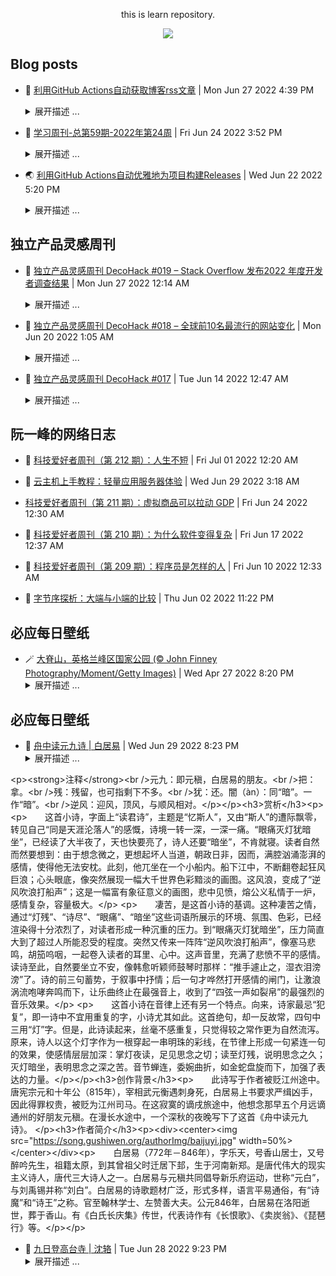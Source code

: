 <div align="center">

this is learn repository.

![](https://wiki.eryajf.net/img/dengxia.gif)

</div>


## Blog posts
<!-- BLOG-POST-LIST:START -->
- 🫶 [利用GitHub Actions自动获取博客rss文章](https://wiki.eryajf.net/pages/1b1ba3/) | Mon Jun 27 2022 4:39 PM 
    <details><summary>展开描述 ...</summary> 
    在GitHub中，我们能看到每个人都在折腾个人同名仓库的profile，我在这上边也花了不少的时间，在这个冲浪经历中，感觉外国人折腾的好像要更厉害一些，浏览过程中看到有人能直接在个人的profile中生成博客最近更新文章，很是新颖，于是就学习了一下。 
    </details> 

- 🧰 [学习周刊-总第59期-2022年第24周](https://wiki.eryajf.net/pages/b0bdd0/) | Fri Jun 24 2022 3:52 PM 
    <details><summary>展开描述 ...</summary> 
    学习周刊-总第59期-2022年第24周 
    </details> 

- 🌏 [利用GitHub Actions自动优雅地为项目构建Releases](https://wiki.eryajf.net/pages/f3e878/) | Wed Jun 22 2022 5:20 PM 
    <details><summary>展开描述 ...</summary> 
    基于git管理的项目，通常在分支管理之外，还会通过tag来对代码进行管理，尤其像go语言，go mod更是依赖tag来对项目的版本进行管理，因此合理的版本管理，对于项目的发展也会是更加健康的一个激励。GitHub中有一个Releases的概念，其实与tag差不多，简单理解就是在打一个tag的基础之上，用releases来进行管理。如果你没有了解过这里边的概念，那么要想成功打一个release还是有点难度的。 
    </details> 
<!-- BLOG-POST-LIST:END -->

## 独立产品灵感周刊

<!-- DecoHack:START -->
- 🌊 [独立产品灵感周刊 DecoHack #019 – Stack Overflow 发布2022 年度开发者调查结果](https://www.decohack.com/Post/699) | Mon Jun 27 2022 12:14 AM 
    <details><summary>展开描述 ...</summary> 
    本周刊记录有趣好玩的独立产品设计开发相关内容，每周发布，感兴趣的伙伴可以点击订阅我的周刊。为保证每期都能收到建 [&amp;#8230;] 
    </details> 

- 💪 [独立产品灵感周刊 DecoHack #018 – 全球前10名最流行的网站变化](https://www.decohack.com/Post/680) | Mon Jun 20 2022 1:05 AM 
    <details><summary>展开描述 ...</summary> 
    本周刊记录有趣好玩的独立产品设计开发相关内容，每周发布，感兴趣的伙伴可以点击订阅我的周刊。为保证每期都能收到建 [&amp;#8230;] 
    </details> 

- 🐎 [独立产品灵感周刊 DecoHack #017](https://www.decohack.com/Post/663) | Tue Jun 14 2022 12:47 AM 
    <details><summary>展开描述 ...</summary> 
    本周刊记录有趣好玩的独立产品设计开发相关内容，每周发布，感兴趣的伙伴可以点击订阅我的周刊。欢迎通过 Twitt [&amp;#8230;] 
    </details> 
<!-- DecoHack:END -->

## 阮一峰的网络日志

<!-- ruanyf:START -->
- 🦣 [科技爱好者周刊（第 212 期）：人生不短](http://www.ruanyifeng.com/blog/2022/07/weekly-issue-212.html) | Fri Jul 01 2022 12:20 AM 

- 👺 [云主机上手教程：轻量应用服务器体验](http://www.ruanyifeng.com/blog/2022/06/cloud-server-getting-started-tutorial.html) | Wed Jun 29 2022 3:18 AM 

-  [科技爱好者周刊（第 211 期）：虚拟商品可以拉动 GDP](http://www.ruanyifeng.com/blog/2022/06/weekly-issue-211.html) | Fri Jun 24 2022 12:30 AM 

- 🐲 [科技爱好者周刊（第 210 期）：为什么软件变得复杂](http://www.ruanyifeng.com/blog/2022/06/weekly-issue-210.html) | Fri Jun 17 2022 12:37 AM 

- 🦅 [科技爱好者周刊（第 209 期）：程序员是怎样的人](http://www.ruanyifeng.com/blog/2022/06/weekly-issue-209.html) | Fri Jun 10 2022 12:33 AM 

- 🧰 [字节序探析：大端与小端的比较](http://www.ruanyifeng.com/blog/2022/06/endianness-analysis.html) | Thu Jun 02 2022 11:22 PM 
<!-- ruanyf:END -->

## 必应每日壁纸

<!-- bing:START -->
- 🪄 [大脊山，英格兰峰区国家公园 &lpar;© John Finney Photography/Moment/Getty Images&rpar;](https://cn.bing.com/search?q=%e8%8b%b1%e6%a0%bc%e5%85%b0%e5%b3%b0%e5%8c%ba%e5%9b%bd%e5%ae%b6%e5%85%ac%e5%9b%ad&form=hpcapt&mkt=zh-cn) | Wed Apr 27 2022 8:20 PM 
    <details><summary>展开描述 ...</summary> 
    &lt;div&gt;20220427&lt;/div&gt;&lt;div&gt;&lt;img src=&quot;https://images.weserv.nl?url=cn.bing.com/th?id=OHR.GreatRidge_ZH-CN6165605288_1920x1080.jpg&amp;rf=LaDigue_1920x1080.jpg&amp;pid=hp&quot;&gt;&lt;/div&gt;&lt;div&gt;&lt;a href=&quot;https://images.weserv.nl?url=cn.bing.com/th?id=OHR.GreatRidge_ZH-CN6165605288_1920x1080.jpg&amp;rf=LaDigue_1920x1080.jpg&amp;pid=hp&quot; target=&quot;_blank&quot;&gt;下载此壁纸（1920x1080）&lt;/a&gt;&lt;br&gt;&lt;br&gt;&lt;/div&gt;大脊山，英格兰峰区国家公园 &lpar;© John Finney Photography/Moment/Getty Images&rpar; 
    </details> 
<!-- bing:END -->

## 必应每日壁纸

<!-- shiwen:START -->
- 🤩 [舟中读元九诗 | 白居易](https://feedx.net/read?r=shiwen&d=226301) | Wed Jun 29 2022 8:23 PM 
    <details><summary>展开描述 ...</summary> 
    &lt;h2&gt;舟中读元九诗&lt;/h2&gt;[唐代] 白居易&lt;div style=&quot;color: #5b4636;&quot;&gt;把君诗卷灯前读，诗尽灯残天未明。&lt;br /&gt;眼痛灭灯犹闇坐，逆风吹浪打船声。 &lt;/div&gt;&lt;h3&gt;译文及注释&lt;/h3&gt;&lt;p&gt;&lt;p&gt;&lt;strong&gt;译文&lt;/strong&gt;&lt;br /&gt;拿着你的诗卷在灯前看，诗读完了灯也快灭了而天还没有亮。&lt;br /&gt;看诗看到眼睛痛，熄灭了灯还在黑暗中坐着，逆风吹着浪花拍打着小船。&lt;/p&gt;
&lt;p&gt;&lt;strong&gt;注释&lt;/strong&gt;&lt;br /&gt;元九：即元稹，白居易的朋友。&lt;br /&gt;把：拿。&lt;br /&gt;残：残留，也可指剩下不多。&lt;br /&gt;犹：还。闇（àn）：同“暗”。一作“暗”。&lt;br /&gt;逆风：迎风，顶风，与顺风相对。&lt;/p&gt;&lt;/p&gt;&lt;h3&gt;赏析&lt;/h3&gt;&lt;p&gt;&lt;p&gt;　　这首小诗，字面上“读君诗”，主题是“忆斯人”，又由“斯人”的遭际飘零，转见自己“同是天涯沦落人”的感慨，诗境一转一深，一深一痛。“眼痛灭灯犹暗坐”，已经读了大半夜了，天也快要亮了，诗人还要“暗坐”，不肯就寝。读者自然而然要想到：由于想念微之，更想起坏人当道，朝政日非，因而，满腔汹涌澎湃的感情，使得他无法安枕。此刻，他兀坐在一个小船内。船下江中，不断翻卷起狂风巨浪；心头眼底，像突然展现一幅大千世界色彩黯淡的画图。这风浪，变成了“逆风吹浪打船声”；这是一幅富有象征意义的画图，悲中见愤，熔公义私情于一炉，感情复杂，容量极大。&lt;/p&gt;
&lt;p&gt;　　凄苦，是这首小诗的基调。这种凄苦之情，通过“灯残”、“诗尽”、“眼痛”、“暗坐”这些词语所展示的环境、氛围、色彩，已经渲染得十分浓烈了，对读者形成一种沉重的压力。到“眼痛灭灯犹暗坐”，压力简直大到了超过人所能忍受的程度。突然又传来一阵阵“逆风吹浪打船声”，像塞马悲鸣，胡笳呜咽，一起卷入读者的耳里、心中。这声音里，充满了悲愤不平的感情。读诗至此，自然要坐立不安，像韩愈听颖师鼓琴时那样：“推手遽止之，湿衣泪滂滂”了。诗的前三句蓄势，于叙事中抒情；后一句才哗然打开感情的闸门，让激浪涡流咆哮奔鸣而下，让乐曲终止在最强音上，收到了“四弦一声如裂帛”的最强烈的音乐效果。&lt;/p&gt;
&lt;p&gt;　　这首小诗在音律上还有另一个特点。向来，诗家最忌“犯复”，即一诗中不宜用重复的字，小诗尤其如此。这首绝句，却一反故常，四句中三用“灯”字。但是，此诗读起来，丝毫不感重复，只觉得较之常作更为自然流泻。原来，诗人以这个灯字作为一根穿起一串明珠的彩线，在节律上形成一句紧连一句的效果，使感情层层加深：掌灯夜读，足见思念之切；读至灯残，说明思念之久；灭灯暗坐，表明思念之深之苦。音节蝉连，委婉曲折，如金蛇盘旋而下，加强了表达的力量。&lt;/p&gt;&lt;/p&gt;&lt;h3&gt;创作背景&lt;/h3&gt;&lt;p&gt;　　此诗写于作者被贬江州途中。唐宪宗元和十年公（815年），宰相武元衡遇刺身死，白居易上书要求严缉凶手，因此得罪权贵，被贬为江州司马。在这寂寞的谪戌旅途中，他想念那早五个月远谪通州的好朋友元稹。在漫长水途中，一个深秋的夜晚写下了这首《舟中读元九诗》。 &lt;/p&gt;&lt;h3&gt;作者简介&lt;/h3&gt;&lt;p&gt;&lt;div&gt;&lt;center&gt;&lt;img src=&quot;https://song.gushiwen.org/authorImg/baijuyi.jpg&quot; width=50%&gt;&lt;/center&gt;&lt;/div&gt;&lt;p&gt;　　白居易（772年－846年），字乐天，号香山居士，又号醉吟先生，祖籍太原，到其曾祖父时迁居下邽，生于河南新郑。是唐代伟大的现实主义诗人，唐代三大诗人之一。白居易与元稹共同倡导新乐府运动，世称“元白”，与刘禹锡并称“刘白”。白居易的诗歌题材广泛，形式多样，语言平易通俗，有“诗魔”和“诗王”之称。官至翰林学士、左赞善大夫。公元846年，白居易在洛阳逝世，葬于香山。有《白氏长庆集》传世，代表诗作有《长恨歌》、《卖炭翁》、《琵琶行》等。&lt;/p&gt;&lt;/p&gt; 
    </details> 

- 🐻 [九日登高台寺 | 沈辂](https://feedx.net/read?r=shiwen&d=226291) | Tue Jun 28 2022 9:23 PM 
    <details><summary>展开描述 ...</summary> 
    &lt;h2&gt;九日登高台寺&lt;/h2&gt;[清代] 沈辂&lt;div style=&quot;color: #5b4636;&quot;&gt;万里秋光客兴赊，同人九日惜年华。&lt;br /&gt;台高不尽看枫叶，院净何须坐菊花。&lt;br /&gt;对酒披襟形独放，凭风落帽笑谁加。&lt;br /&gt;诗成合座皆珠玉，归去迟迟满落霞。 &lt;/div&gt;&lt;h3&gt;译文及注释&lt;/h3&gt;&lt;p&gt;①这首诗选自《乾隆宁夏府志》。高台寺，系西夏天授礼法延祚十年（1047年），在都城兴庆府（今银川市）东15里处的黄河岸畔兴建的规模宏大的佛教寺庙群。旧址在今银川市东郊红花乡高台寺村。&lt;br /&gt;②赊：长；远。&lt;br /&gt;③惜年华：爱惜时光。&lt;br /&gt;④坐菊花：在菊花丛中设宴。&lt;br /&gt;⑤形独放：指不受拘束，率性而为。&lt;br /&gt;⑥“凭风落帽”句：用典。《晋书·孟嘉传》：孟嘉在大宴中因风吹落帽而依然风度翩翩，当人们嘲讽他时，又能从容应对使四座叹服。后遂用“落帽”称扬人的气度宽宏，风流倜傥，潇洒儒雅。&lt;br /&gt;⑦珠玉：喻诗文之美。 &lt;/p&gt;&lt;h3&gt;作者简介&lt;/h3&gt;&lt;p&gt;&lt;/p&gt;&lt;br&gt;&lt;hr&gt;&lt;div&gt;获取更多RSS：&lt;br&gt;&lt;a href=&quot;https://feedx.net&quot; style=&quot;color:orange&quot; target=&quot;_blank&quot;&gt;https://feedx.net&lt;/a&gt; &lt;br&gt;&lt;a href=&quot;https://feedx.fun&quot; style=&quot;color:orange&quot; target=&quot;_blank&quot;&gt;https://feedx.fun&lt;/a&gt;&lt;br&gt;&lt;/div&gt; 
    </details> 
<!-- shiwen:END -->